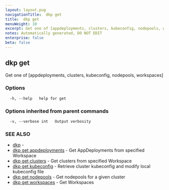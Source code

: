 ```yaml
---
layout: layout.pug
navigationTitle:  dkp get
title:  dkp get
menuWeight: 10
excerpt: Get one of [appdeployments, clusters, kubeconfig, nodepools, workspaces]
notes: Automatically generated, DO NOT EDIT
enterprise: false
beta: false
---
```

<!-- vale off -->
<!-- markdownlint-disable -->

## dkp get

Get one of [appdeployments, clusters, kubeconfig, nodepools, workspaces]

### Options

```
  -h, --help   help for get
```

### Options inherited from parent commands

```
  -v, --verbose int   Output verbosity
```

### SEE ALSO

* [dkp](/dkp/kommander/2.2/cli/dkp/)	 - 
* [dkp get appdeployments](/dkp/kommander/2.2/cli/dkp/get/appdeployments/)	 - Get AppDeployments from specified Workspace
* [dkp get clusters](/dkp/kommander/2.2/cli/dkp/get/clusters/)	 - Get clusters from specified Workspace
* [dkp get kubeconfig](/dkp/kommander/2.2/cli/dkp/get/kubeconfig/)	 - Retrieve cluster kubeconfig and modify local kubeconfig file
* [dkp get nodepools](/dkp/kommander/2.2/cli/dkp/get/nodepools/)	 - Get nodepools for a given cluster
* [dkp get workspaces](/dkp/kommander/2.2/cli/dkp/get/workspaces/)	 - Get Workspaces

